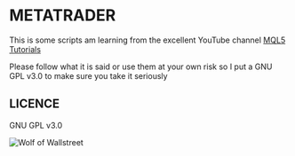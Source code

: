 # METATRADER

This is some scripts am learning from the excellent YouTube channel [MQL5 Tutorials](https://www.youtube.com/channel/UCokIBdJXNOSOeYkKDvENWYA)

Please follow what it is said or use them at your own risk so I put a GNU GPL v3.0 to make sure you take it seriously

## LICENCE

GNU GPL v3.0

![Wolf of Wallstreet](https://media.giphy.com/media/n5sdh00OGVpgA/giphy.gif)
